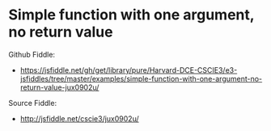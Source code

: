 # Simple function with one argument, no return value

Github Fiddle:
- https://jsfiddle.net/gh/get/library/pure/Harvard-DCE-CSCIE3/e3-jsfiddles/tree/master/examples/simple-function-with-one-argument-no-return-value-jux0902u/

Source Fiddle:
- http://jsfiddle.net/cscie3/jux0902u/

